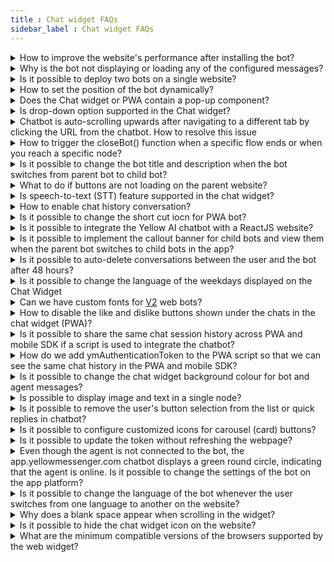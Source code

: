 ```yaml
---
title : Chat widget FAQs 
sidebar_label : Chat widget FAQs
---
```


<details>
 <summary>How to improve the website's performance after installing the bot?</summary>
 <div>
  <br/>
  <div>Ensure that the chatbot script is pasted in the &lt;body&gt; of the website rather than the &lt;head&gt;. This will ensure the bot loads only when the website is fully loaded without affecting its performance.</div>
   </div>
</details>

<details>
 <summary>Why is the bot not displaying or loading any of the configured messages?</summary>
 <div>
  <br/>
  <div> Make sure you have configured Welcome message in the <a href="https://docs.yellow.ai/docs/platform_concepts/studio/overview">Studio</a>. Login to cloud.yellow.ai platform. Navigate to  <b>Studio -> Welcome Message -> Add welcome message</b>. To know more, click <a href="https://docs.yellow.ai/docs/platform_concepts/studio/overview#3-conversation-settings">here</a>. </div>
   </div>
</details>

<details>
 <summary>Is it possible to deploy two bots on a single website?</summary>
 <div>
  <br/>
  <div> No, you cannot deploy 2 bots on a single website. </div>
   </div>
</details>

<details>
 <summary>How to set the position of the bot dynamically?</summary>
 <div>
  <br/>
  <div>The bot's position is set to right by default. On the <b>Chat widget settings</b> page, you can change it to left.
      To dynamically set the position of the bot on a website, set the position to <b>right</b> on the <b>Settings</b> page and pass `alignLeft:true` inside <b>ymConfig</b> of the chatbot script on the respective webpage.</div>
   </div>
</details>

<details>
 <summary>Does the Chat widget or PWA contain a pop-up component?</summary>
 <div>
  <br/>
  <div>No, the pop-up component appears only when an error message such as "device not connected to network" or "file upload limit exceeded" is displayed.</div>
   </div>
</details>

<details>
 <summary>Is drop-down option supported in the Chat widget?</summary>
 <div>
  <br/>
  <div>Currently, drop-down is not supported for the Chat widget bot.</div>
   </div>
</details>

<details>
 <summary>Chatbot is auto-scrolling upwards after navigating to a different tab by clicking the URL from the chatbot. How to resolve this issue</summary>
 <div>
  <br/>
  <div>You need to enable the "Scroll the chat window to the bottom" option in the Chat widget's <b>Settings</b> tab. Navigate to the <b>Channels > Chat widget > Settings</b></div>
   </div>
</details>

<details>
 <summary>How to trigger the closeBot() function when a specific flow ends or when you reach a specific node?</summary>
 <div>
  <br/>
  <div>You must initiate an event at the end of the specific flow and will receive a callback in onEventFromBot(_ response: YMBotEventResponse) function of YMChatDelegate, where you can add the closeBot.</div>
   </div>
</details>

<details>
 <summary>Is it possible to change the bot title and description when the bot switches from parent bot to child bot?</summary>
 <div>
  <br/>
  <div>In orchestrator setup, you cannot interact with the child bot directly, and the UI loaded will be that of the parent bot. Therefore, there cannot be a separate Title, Description, or Icon for the child bot.</div>
   </div>
</details>

<details>
 <summary>What to do if buttons are not loading on the parent website?</summary>
 <div>
  <br/>
  <div>This happens when a website blocks CDNs (Content Delivery Network). You need to whitelist these by updating content security policy:<br/> * cdn.jsdelivr.net (to load the font) <br/> * https://cdn.yellowmessenger.com (to load buttons)</div>
   </div>
</details>

<details>
 <summary>Is speech-to-text (STT) feature supported in the chat widget?</summary>
 <div>
  <br/>
  <div>Yes, STT feature is supported for the chat widget.</div>
   </div>
</details>

<details>
 <summary>How to enable chat history conversation?
</summary>
 <div>
  <div>For <a href="https://cloud.yellow.ai">cloud.yellow.ai</a> platform, ensure that <b>Show history of the conversation</b> is enabled. <br/> <img src= "https://i.imgur.com/crMFACl.png"/> <br/> For "app.yellowmessenger.com" or "app.yellow.ai" platform, ensure that <b>Reset Context for every load</b> checkbox is unchecked in the dashboard settings. <br/> <img src= "https://i.imgur.com/VVSmy15.png"/> <br/> <b>Note:</b> If you want to maintain a history across devices or browsers, you can create an authentication token, which is a unique token, and pass it in the given format, as shown below:

```
if (userIsAuthenticated) { 

  // replace this with your own auth logic and reload the bot with new info.
    
    window.YellowMessengerPlugin.init({
        ymAuthenticationToken: 'Your_Unique_token'
    });
    window.YellowMessengerPlugin.show(); // display the bot icon
}
```

</div>
  <br/>
   </div>
</details>
     
<details>
 <summary>Is it possible to change the short cut iocn for PWA bot?</summary>
 <div>
  <br/>
  <div>Yes, you can change the PWA bot's shortcut icon via bot mapping. Note that the icons are supported with the following resolutions: <br/> * Mobile: 192*192 <br/> * Desktop: 512*512.</div>
   </div>
</details>

<details>
 <summary>Is it possible to integrate the Yellow AI chatbot with a ReactJS website?</summary>
 <div>
  <br/>
  <div>Yes, you can add the script to any NextJS page, to do so:<br/> * Create a file called static/yellowai.js and paste our script. Note: You need to remove the tags. <br/> * You can now load this file on page (page name). (jsx|tsx) file</div>

```
import Head from 'next/head';
import MyComponent from '../components/mycomponent';
export default () => (
  <div>
    <Head>
      <script type="text/javascript" src="/static/yellowai.js"></script>
    </Head>
    <MyComponent />
  </div>
)
```
  <br/>
   </div>
</details>

<details>
 <summary>Is it possible to implement the callout banner for child bots and view them when the parent bot switches to child bots in the app?</summary>
 <div>
  <br/>
  <div>Yes, to view the callout banner for child bots, send an event with "ui-event-close-promotion" to close the banner. In this way, you can control when to show or turn off the banner, in this case only for child bots.</div>
   </div>
</details>

<details>
 <summary>Is it possible to auto-delete conversations between the user and the bot after 48 hours?</summary>
 <div>
  <br/>
  <div>There is no option to delete/hide conversation history after 48 hours. It will be accessible only for 30 days.</div>
   </div>
</details>

<details>
 <summary>Is it possible to change the language of the weekdays displayed on the Chat Widget</summary>
 <div>
  <br/>
  <div>Yes, the platform supports 10+ languages for placeholder texts such as timestamps, and text fields. The bot user can choose their preferred language to see text in that language.</div>
   </div>
</details>

<details>
 <summary>Can we have custom fonts for <a href="http://cloud.yellow.ai">V2</a> web bots?</summary>
 <div>
  <br/>
  <div>Currently, v2 web bots do not support custom fonts as we need to validate legibility on the chat interface, ensure the availability of appropriate font weights, and then support respective languages. If you need to add a new font, reach out to the <a href="mailto:support@yellow.ai">support</a>.</div>
   </div>
</details>

<details>
 <summary>How to disable the like and dislike buttons shown under the chats in the chat widget (PWA)?</summary>
 <div>
  <br/>
  <div>By disabling message feedback in the chat widget, the "like" and "dislike" buttons are disabled.</div>
   </div>
</details>
       
<details>
<summary>Is it possible to share the same chat session history across PWA and mobile SDK if a script is used to integrate the chatbot?</summary>
 <div>
  <br/>
  On PWA, you can use the same ymAuthenticationToken that you used on the mobile SDK.You can add the same ymAuthenticationToken at the end of the PWA URL to get the same chat session history.<br/>

  ```
   https://cloud.yellow.ai/pwa/v2/live/<your_bot_id>?ymAuthenticationToken=<your_user_token>

   ```

  <div>If a script is used to integrate the chatbot, you need to pass the token inside `window.ymConfig` in the script.</div>

```
window.ymConfig = {

  ymAuthenticationToken: "your_unique_token"

}
```

</div>
</details>	

<details>
 <summary>How do we add ymAuthenticationToken to the PWA script so that we can see the same chat history in the PWA and mobile SDK?</summary>


 You need to pass the ymAuthenticationToken in the URL as a query parameter.

  ```
  https://cloud.yellow.ai/pwa/v2/live/<your_bot_id>?ymAuthenticationToken=<your_user_token>

  ```

</details>

<details>
 <summary>Is it possible to change the chat widget background colour for bot and agent messages?</summary>
 <div>
  <br/>
  <div>No, the background colour can be changed only for user messages. This can be done by updating the complimentary color in the <a href="https://docs.yellow.ai/docs/platform_concepts/channelConfiguration/speech-to-text">chat widget settings</a>.
</div>
   </div>
</details>

<details>
 <summary>Is possible to display image and text in a single node?</summary>
 <div>
  <br/>
  <div>Yes, you can make use of <a href="https://docs.yellow.ai/docs/platform_concepts/channelConfiguration/chat-widget-components#14-cards">Generic card</a>, and don not include any options in it. You need to include image, and description. Store the <a href="https://docs.yellow.ai/docs/platform_concepts/studio/build/code">function</a> response in var of type array and connect it to a message carousel node.<br/> 
<img src="https://i.imgur.com/UkcRGAy.png)" alt="drawing" width="40%"/> 
</div>
   </div>
</details>

<details>
 <summary>Is it possible to remove the user's button selection from the list or quick replies in chatbot?</summary>
 <div>
  <br/>
  <div>No. Every message exchanged between a bot, users, and agents needs to be tracked/recorded so that the users are aware of the message sent/selection made. Following are the reasons: <br/>• <b>Providing feedback:</b> When a user selects an option/sends a message, they expect feedback in response. By displaying the messages, users will know that their message has been received. <br/>• <b>Transparency:</b> When a user message is displayed, it builds trust between the user and the chatbot. <br/>• <b>Clarification:</b> At times, the bot may not understand the context of the user's message. Displaying the message in such instances will be essential.
</div>
   </div>
</details>

<details>
 <summary>Is it possible to configure customized icons for carousel (card) buttons?</summary>
 <div>
  <br/>
  <div>Icons are supported only in quick replies. whereas for buttons inside cards, you can use emojis.
</div>
   </div>
</details>

<details>
 <summary>Is it possible to update the token without refreshing the webpage?</summary>
 <div>
  <br/>
  <div>No, the token and payload are only fetched during page load. Hence, you cannot update the token automatically.
</div>
   </div>
</details>

<details>
 <summary>Even though the agent is not connected to the bot, the app.yellowmessenger.com chatbot displays a green round circle, indicating that the agent is online. Is it possible to change the settings of the bot on the app platform?</summary>
 <div>
  <br/>
  <div>Yes, on "app.yellowmessenger.com" or "app.yellow.ai" platform you can disable it in <b>Configuration > Channels > Chat Widget > General > Show Dot Status in Title</b>.<br/> <img src="https://i.imgur.com/NolCgJx.png"/> 

</div>
   </div>
</details>

<details>
 <summary>Is it possible to change the language of the bot whenever the user switches from one language to another on the website?</summary>
 <div>
  <br/>
  <div>Yes, the language of the bot is changed when a user switches from one language to another on the website. You have to update the bot's language and reinitialize the bot. Note that the language of the chat history cannot be updated, as those messages were already delivered, stored, and fetched from the backend in the respective language.

</div>
   </div>
</details>

<details>
 <summary>Why does a blank space appear when scrolling in the widget?</summary>
 <div>
  <br/>
  <div>This happens only for bots migrated from V1 ("app.yellowmessenger.com" or "app.yellow.ai" platform) to V2 (cloud.yellow.ai platform). On the "app.yellowmessenger.com" or "app.yellow.ai" platform, you need to disable "Voice First" for the V2 widget as it is not supported. To disable "Voice First" option, click <b>Configuration > Channels > Chat Widget > General > Voice First</b>.<br/> <img src="https://i.imgur.com/lS4ik8c.png"/> 

</div>
   </div>
</details>

<details>
 <summary>Is it possible to hide the chat widget icon on the website?</summary>

 Yes, use "window.YellowMessengerPlugin.hide()" function to hide the icon of the chat widget on the website.

</details>

<details>
 <summary>What are the minimum compatible versions of the browsers supported by the web widget?</summary>
 <div>
  <br/>
  <div>• Chrome 89 and later <br/>• Edge 89 and later <br/>• Firefox 70 and later <br/>• Safari 10.1 and later

</div>
   </div>
</details>